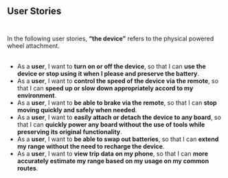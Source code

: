## User Stories<br><br>
In the following user stories, __“the device”__ refers to the physical powered wheel attachment.<br><br>
- As a __user__, I want to __turn on or off the device__, so that I can __use the device or stop using it when I please and preserve the battery__.<br>
- As a __user__, I want to __control the speed of the device via the remote__, so that I can __speed up or slow down appropriately accord to my environment__.<br>
- As a __user__, I want to __be able to brake via the remote__, so that I can __stop moving quickly and safely when needed__.<br>
- As a __user__, I want to __easily attach or detach the device to any board__, so that I can __quickly power any board without the use of tools while preserving its original functionality__.<br>
- As a __user__, I want to __be able to swap out batteries__, so that I can __extend my range without the need to recharge the device__.<br>
- As a __user__, I want to __view trip data on my phone__, so that I can __more accurately estimate my range based on my usage on my common routes__.
